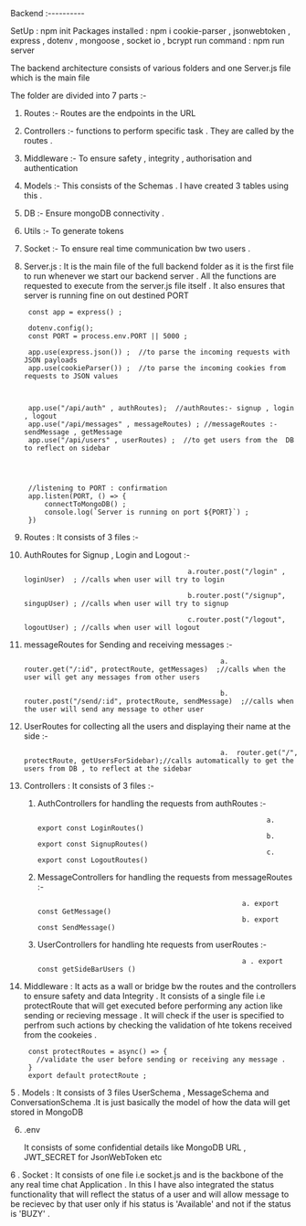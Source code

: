 Backend :----------

SetUp : npm init 
Packages installed : npm i cookie-parser , jsonwebtoken , express , dotenv , mongoose , socket io , bcrypt 
run command : npm run server 


The backend architecture consists of various folders and one Server.js file which is the main file

The folder are divided into 7 parts :-
1. Routes :- Routes are the endpoints in the URL
2. Controllers :- functions to perform specific task . They are called by the routes .
3. Middleware :- To ensure safety , integrity , authorisation and authentication
4. Models :- This consists of the Schemas . I have created 3 tables using this .
5. DB :- Ensure mongoDB connectivity .
6. Utils :- To generate tokens
7. Socket :- To ensure real time communication bw two users .


1. Server.js :
   It is the main file of the full backend folder as it is the first file to run whenever we start our backend server .
   All the functions are requested to execute from the server.js file itself . 
   It also ensures that server is running fine on out destined PORT 

        const app = express() ; 
      
        dotenv.config();  
        const PORT = process.env.PORT || 5000 ; 
        
        app.use(express.json()) ;  //to parse the incoming requests with JSON payloads 
        app.use(cookieParser()) ;  //to parse the incoming cookies from requests to JSON values 
        
        
        
        app.use("/api/auth" , authRoutes);  //authRoutes:- signup , login , logout
        app.use("/api/messages" , messageRoutes) ; //messageRoutes :- sendMessage , getMessage
        app.use("/api/users" , userRoutes) ;  //to get users from the  DB to reflect on sidebar 
        
        
        
        
        //listening to PORT : confirmation
        app.listen(PORT, () => {
            connectToMongoDB() ; 
            console.log(`Server is running on port ${PORT}`) ; 
        })

  





2. Routes :
  It consists of 3 files :- 

  1. AuthRoutes for Signup , Login and Logout :-
     
                                                 a.router.post("/login" , loginUser)  ; //calls when user will try to login 

                                                 b.router.post("/signup", singupUser) ; //calls when user will try to signup 

                                                 c.router.post("/logout", logoutUser) ; //calls when user will logout
     
  2. messageRoutes for Sending and receiving messages :-
     
                                                         a. router.get("/:id", protectRoute, getMessages)  ;//calls when the user will get any messages from other users
     
                                                         b. router.post("/send/:id", protectRoute, sendMessage)  ;//calls when the user will send any message to other user
 
  3. UserRoutes for collecting all the users and displaying their name at the side :-
     
                                                         a.  router.get("/", protectRoute, getUsersForSidebar);//calls automatically to get the users from DB , to reflect at the sidebar




3. Controllers :
   It consists of 3 files :- 
   1. AuthControllers for handling the requests from authRoutes :-
      
                                                                  a. export const LoginRoutes()
                                                                  b. export const SignupRoutes()
                                                                  c. export const LogoutRoutes()
                                                                  
    
   2. MessageControllers for handling the requests from messageRoutes :-
      
                                                            a. export const GetMessage() 
                                                            b. export const SendMessage()
            
   3. UserControllers for handling hte requests from userRoutes :-
   
                                                            a . export const getSideBarUsers () 

4. Middleware :
    It acts as a wall or bridge bw the routes and the controllers to ensure safety and data Integrity . 
    It consists of a single file i.e protectRoute that will get executed before performing any action like sending or recieving message .
    It will check if the user is specified to perfrom such actions by checking the validation of hte tokens received from the cookeies .

        const protectRoutes = async() => {
          //validate the user before sending or receiving any message .
        }
        export default protectRoute ; 
    




5 . Models :
    It consists of 3 files UserSchema , MessageSchema and ConversationSchema .It is just basically the model of how the data will get stored in MongoDB


6. .env

    It consists of some confidential details like MongoDB URL  , JWT_SECRET for JsonWebToken etc 


6 . Socket :
     It consists of one file i.e socket.js and is the backbone of the any real time chat Application . 
     In this I have also integrated the status functionality that will reflect the status of a user and will allow message to be recievec
     by that user only if his status is 'Available' and not if the status is 'BUZY' .


     
